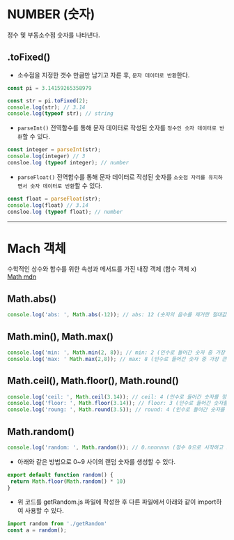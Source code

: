 # NUMBER (숫자)
정수 및 부동소수점 숫자를 나타낸다.

## .toFixed()
* 소수점을 지정한 갯수 만큼만 남기고 자른 후, `문자 데이터로 반환`한다.
```javascript
const pi = 3.14159265358979
```
```javascript
const str = pi.toFixed(2);
console.log(str); // 3.14
console.log(typeof str); // string
```
* `parseInt()` 전역함수를 통해 문자 데이터로 작성된 숫자를 `정수인 숫자 데이터로 반환`할 수 있다.
```javascript
const integer = parseInt(str); 
console.log(integer) // 3
consloe.log (typeof integer); // number
```
* `parseFloat()` 전역함수를 통해 문자 데이터로 작성된 숫자를 `소숫점 자리를 유지하면서 숫자 데이터로 반환`할 수 있다.
```javascript
const float = parseFloat(str);
console.log(float) // 3.14
consloe.log (typeof float); // number
```
---
# Mach 객체
수학적인 상수와 함수를 위한 속성과 메서드를 가진 내장 객체 (함수 객체 x)  
[Math mdn](https://developer.mozilla.org/ko/docs/Web/JavaScript/Reference/Global_Objects/Math)
## Math.abs()
```javascript
console.log('abs: ', Math.abs(-12)); // abs: 12 (숫자의 음수를 제거한 절대값만 출력)
```
## Math.min(), Math.max()
```javascript
console.log('min: ', Math.min(2, 8)); // min: 2 (인수로 들어간 숫자 중 가장 작은 값을 출력)
console.log('max: ' Math.max(2,8)); // max: 8 (인수로 들어간 숫자 중 가장 큰 값을 출력)
```
## Math.ceil(), Math.floor(), Math.round()
```javascript
console.log('ceil: ', Math.ceil(3.14)); // ceil: 4 (인수로 들어간 숫자를 정수 단위로 올림처리)
console.log('floor: ', Math.floor(3.14)); // floor: 3 (인수로 들어간 숫자를 정수 단위로 내림처리)
console.log('roung: ', Math.round(3.5)); // round: 4 (인수로 들어간 숫자를 정수 단위로 반올림처리)

```
## Math.random()
```javascript
console.log('random: ', Math.random()); // 0.nnnnnnn (정수 0으로 시작하고 소수점이 랜덤인 난수 반환)
```
* 아래와 같은 방법으로 0~9 사이의 랜덤 숫자를 생성할 수 있다.
```javascript
export default function random() {
 return Math.floor(Math.random() * 10)
}
```
* 위 코드를 getRandom.js 파일에 작성한 후 다른 파일에서 아래와 같이 import하여 사용할 수 있다.
```javascript
import random from './getRandom'
const a = random();
```
